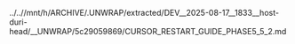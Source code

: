 ../..//mnt/h/ARCHIVE/.UNWRAP/extracted/DEV__2025-08-17__1833__host-duri-head/__UNWRAP/5c29059869/CURSOR_RESTART_GUIDE_PHASE5_5_2.md